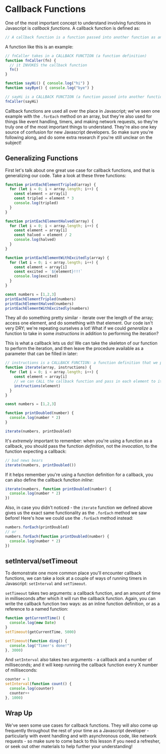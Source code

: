 # Callback Functions

One of the most important concept to understand involving functions in Javascript is *callback functions*. A callback function is defined as:

```js
// A callback function is a function passed into another function as an argument
```

A function like this is an example:

```js
// fnCaller takes in a CALLBACK FUNCTION (a function definition)
function fnCaller(fn) {
  // it INVOKES the callback function
  fn()
}

function sayHi() { console.log("hi") }
function sayBye() { console.log("bye") }

// sayHi is a CALLBACK FUNCTION (a function passed into another function as an argument)
fnCaller(sayHi)
```

Callback functions are used all over the place in Javascript; we've seen one example with the `.forEach` method on an array, but they're also used for things like event handling, timers, and making network requests, so they're truly one of the most important things to understand. They're also one key source of confusion for new Javascript developers. So make sure you're following along, and do some extra research if you're still unclear on the subject!

## Generalizing Functions

First let's talk about one great use case for callback functions, and that is generalizing our code. Take a look at these three functions:

```js
function printEachElementTripled(array) {
  for (let i = 0; i < array.length; i++) {
    const element = array[i]
    const tripled = element * 3
    console.log(tripled)
  }
}

function printEachElementHalved(array) {
  for (let i = 0; i < array.length; i++) {
    const element = array[i]
    const halved = element / 2
    console.log(halved)
  }
}

function printEachElementWithExcitedly(array) {
  for (let i = 0; i < array.length; i++) {
    const element = array[i]
    const excited = `${element}!!!`
    console.log(excited)
  }
}

const numbers = [1,2,3]
printEachElementTripled(numbers)
printEachElementHalved(numbers)
printEachElementWithExcitedly(numbers)
```

They all do something pretty similar - iterate over the length of the array; access one element, and do something with that element. Our code isn't very DRY; we're repeating ourselves a lot! What if we could *generalize* a function to take in some *instructions* in addition to performing the iteration?

This is what a callback lets us do! We can take the skeleton of our function to perform the iteration, and then leave the procedure available as a parameter that can be filled in later:

```js
// instructions is a CALLBACK FUNCTION: a function definition that we pass into the iterate function
function iterate(array, instructions) {
  for (let i = 0; i < array.length; i++) {
    const element = array[i]
    // we can CALL the callback function and pass in each element to it
    instructions(element)
  }
}

const numbers = [1,2,3]

function printDoubled(number) { 
  console.log(number * 2)
}

iterate(numbers, printDoubled)
```

It's *extremely* important to remember: when you're using a function as a callback, you should pass the function *definition*, not the *invocation*, to the function expecting a callback:

```js
// bad news bears
iterate(numbers, printDoubled())
```

If it helps remember you're using a function definition for a callback, you can also define the callback function *inline*:

```js
iterate(numbers, function printDoubled(number) { 
  console.log(number * 2)
})
```

Also, in case you didn't noticed - the `iterate` function we defined above gives us the exact same functionality as the `.forEach` method we saw before! Here's how we could use the `.forEach` method instead:

```js
numbers.forEach(printDoubled)
// or
numbers.forEach(function printDoubled(number) { 
  console.log(number * 2)
})
```

## setInterval/setTimeout

To demonstrate one more common place you'll encounter callback functions, we can take a look at a couple of ways of running timers in Javascript: `setInterval` and `setTimeout`. 

`setTimeout` takes two arguments: a callback function, and an amount of time in milliseconds after which it will run the callback function. Again, you can write the callback function two ways: as an inline function definition, or as a reference to a named function:

```js
function getCurrentTime() {
  console.log(new Date)
}
setTimeout(getCurrentTime, 5000)

setTimeout(function ding() {
  console.log("Timer's done!")
}, 3000)
```

And `setInterval` also takes two arguments - a callback and a number of milliseconds; and it will keep running the callback function every X number of milliseconds:

```js
counter = 1
setInterval(function count() {
  console.log(counter)
  counter++
}, 1000)
```

## Wrap Up

We've seen some use cases for callback functions. They will also come up frequently throughout the rest of your time as a Javascript developer - particularly with event handling and with asynchronous code, like network requests - so make sure to come back to this lesson if you need a refresher, or seek out other materials to help further your understanding!
